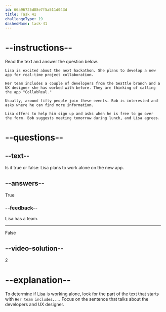```yaml
---
id: 66a96725d88e7f5a511d043d
title: Task 41
challengeType: 19
dashedName: task-41
---
```


<!-- READING -->

# --instructions--

Read the text and answer the question below.

`Lisa is excited about the next hackathon. She plans to develop a new app for real-time project collaboration.`

`Her team includes a couple of developers from the Seattle branch and a UX designer she has worked with before. They are thinking of calling the app "CollabReal."`

`Usually, around fifty people join these events. Bob is interested and asks where he can find more information.`

`Lisa offers to help him sign up and asks when he is free to go over the form. Bob suggests meeting tomorrow during lunch, and Lisa agrees.`

# --questions--

## --text--

Is it true or false: Lisa plans to work alone on the new app.

## --answers--

True

### --feedback--

Lisa has a team.

---

False

## --video-solution--

2

# --explanation--

To determine if Lisa is working alone, look for the part of the text that starts with `Her team includes...`. Focus on the sentence that talks about the developers and UX designer.
